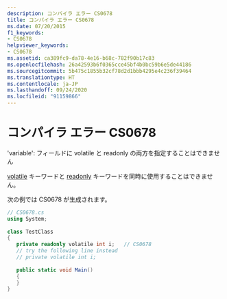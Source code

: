 ```yaml
---
description: コンパイラ エラー CS0678
title: コンパイラ エラー CS0678
ms.date: 07/20/2015
f1_keywords:
- CS0678
helpviewer_keywords:
- CS0678
ms.assetid: ca389fc9-da78-4e16-b68c-782f90b17c83
ms.openlocfilehash: 26a42593b6f0365cce45bf4b0bc59b6e5de44186
ms.sourcegitcommit: 5b475c1855b32cf78d2d1bbb4295e4c236f39464
ms.translationtype: HT
ms.contentlocale: ja-JP
ms.lasthandoff: 09/24/2020
ms.locfileid: "91159866"
---
```

# <a name="compiler-error-cs0678"></a>コンパイラ エラー CS0678

'variable': フィールドに volatile と readonly の両方を指定することはできません  
  
 [volatile](../language-reference/keywords/volatile.md) キーワードと [readonly](../language-reference/keywords/readonly.md) キーワードを同時に使用することはできません。  
  
 次の例では CS0678 が生成されます。  
  
```csharp  
// CS0678.cs  
using System;  
  
class TestClass  
{  
   private readonly volatile int i;   // CS0678  
   // try the following line instead  
   // private volatile int i;  
  
   public static void Main()  
   {  
   }  
}  
```
